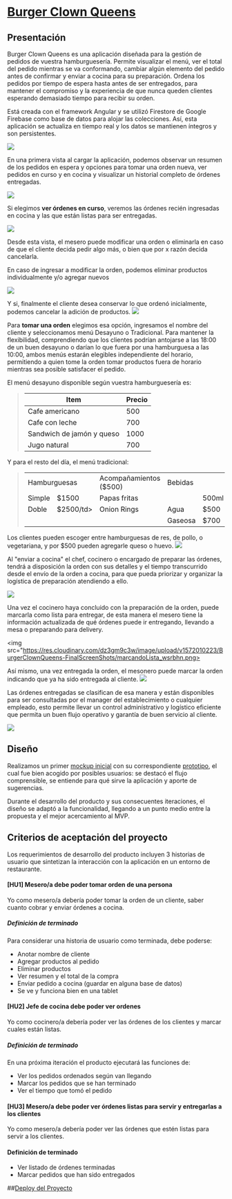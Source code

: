 # [Burger Clown Queens](https://burguerqueen-ff21a.firebaseapp.com/)

## Presentación

Burger Clown Queens es una aplicación diseñada para la gestión de pedidos de vuestra hamburguesería. Permite visualizar el menú, ver el total del pedido mientras se va conformando, cambiar algún elemento del pedido antes de confirmar y enviar a cocina para su preparación. Ordena los pedidos por tiempo de espera hasta antes de ser entregados, para mantener el compromiso y la experiencia de que nunca queden clientes esperando demasiado tiempo para recibir su orden.

Está creada con el framework Angular y se utilizó Firestore de Google Firebase como base de datos para alojar las colecciones. Así, esta aplicación se actualiza en tiempo real y los datos se mantienen íntegros y son persistentes.

<img src="https://res.cloudinary.com/dz3gm9c3w/image/upload/v1572009428/BurgerClownQueens-FinalScreenShots/BurgerClQLogo1-01_vl5vpu.png">

En una primera vista al cargar la aplicación, podemos observar un resumen de los pedidos en espera y opciones para tomar una orden nueva, ver pedidos en curso y en cocina y visualizar un historial completo de órdenes entregadas.

<img src="https://res.cloudinary.com/dz3gm9c3w/image/upload/v1572009330/BurgerClownQueens-FinalScreenShots/inicio_rmyamw.png">

Si elegimos **ver órdenes en curso**, veremos las órdenes recién ingresadas en cocina y las que están listas para ser entregadas.

<img src="https://res.cloudinary.com/dz3gm9c3w/image/upload/v1572014238/BurgerClownQueens-FinalScreenShots/enCurso_mbdnap.png">

Desde esta vista, el mesero puede modificar una orden o eliminarla en caso de que el cliente decida pedir algo más, o bien que por x razón decida cancelarla.

En caso de ingresar a modificar la orden, podemos eliminar productos individualmente y/o agregar nuevos

<img src="https://res.cloudinary.com/dz3gm9c3w/image/upload/v1572014585/BurgerClownQueens-FinalScreenShots/editarOrden_i0wofh.png">

Y si, finalmente el cliente desea conservar lo que ordenó inicialmente, podemos cancelar la adición de productos.
<img src="https://res.cloudinary.com/dz3gm9c3w/image/upload/v1572014689/BurgerClownQueens-FinalScreenShots/editarOrden2_b897cc.png">


Para **tomar una orden** elegimos esa opción, ingresamos el nombre del cliente y seleccionamos menú Desayuno o Tradicional. Para mantener la flexibilidad, comprendiendo que los clientes podrían antojarse a las 18:00 de un buen desayuno o darían lo que fuera por una hamburguesa a las 10:00, ambos menús estarán elegibles independiente del horario, permitiendo a quien tome la orden tomar productos fuera de horario mientras sea posible satisfacer el pedido.

El menú desayuno disponible según vuestra hamburguesería es:

> | Item                      |Precio|
> |---------------------------|------|
> | Cafe americano            | 500  |
> | Cafe con leche            | 700  |
> | Sandwich de jamón y queso | 1000 |
> | Jugo natural              | 700  |
>

Y para el resto del día, el menú tradicional:
>
> <table width="100%">
>   <tbody>
>     <tr>
>       <td colspan="2" rowspan="1">Hamburguesas</td>
>       <td>Acompañamientos ($500)</td>
>       <td colspan="3" rowspan="1">Bebidas</td>
>     </tr>
>     <tr>
>       <td>Simple</td>
>       <td>$1500</td>
>       <td>Papas fritas</td>
>       <td></td>
>       <td>500ml</td>
>       <td>750ml</td>
>     </tr>
>     <tr>
>       <td>Doble</td>
>       <td>$2500/td>
>       <td>Onion Rings</td>
>       <td>Agua</td>
>       <td>$500</td>
>       <td>$800</td>
>     </tr>
>     <tr>
>       <td></td>
>       <td></td>
>       <td></td>
>       <td>Gaseosa</td>
>       <td>$700</td>
>       <td>$1000</td>
>     </tr>
>   </tbody>
> </table>

Los clientes pueden escoger entre hamburguesas de res, de pollo, o vegetariana, y por $500 pueden agregarle queso o huevo.
<img src="https://res.cloudinary.com/dz3gm9c3w/image/upload/v1572009795/BurgerClownQueens-FinalScreenShots/tomarOrden_m7dzd5.png">

Al "enviar a cocina" el chef, cocinero o encargado de preparar las órdenes, tendrá a disposición la orden con sus detalles y el tiempo transcurrido desde el envío de la orden a cocina, para que pueda priorizar y organizar la logística de preparación atendiendo a ello.

<img src="https://res.cloudinary.com/dz3gm9c3w/image/upload/v1572009952/BurgerClownQueens-FinalScreenShots/enCocina_lhxtye.png">

Una vez el cocinero haya concluido con la preparación de la orden, puede marcarla como lista para entregar, de esta manera el mesero tiene la información actualizada de qué órdenes puede ir entregando, llevando a mesa o preparando para delivery.

<img src="https://res.cloudinary.com/dz3gm9c3w/image/upload/v1572010223/BurgerClownQueens-FinalScreenShots/marcandoLista_wsrbhn.png>

Así mismo, una vez entregada la orden, el mesonero puede marcar la orden indicando que ya ha sido entregada al cliente. 
<img src="https://res.cloudinary.com/dz3gm9c3w/image/upload/v1572010397/BurgerClownQueens-FinalScreenShots/marcandEntregada_kt8vpf.png">

Las órdenes entregadas se clasifican de esa manera y están disponibles para ser consultadas por el manager del establecimiento o cualquier empleado, esto permite llevar un control adminístrativo y logístico eficiente que permita un buen flujo operativo y garantía de buen servicio al cliente.

<img src="https://res.cloudinary.com/dz3gm9c3w/image/upload/v1572010779/BurgerClownQueens-FinalScreenShots/entregadas_zstntb.png">

## Diseño

Realizamos un primer [mockup inicial](https://www.figma.com/file/rd51lFkSuCjGBF55BKS9Gv/BurgerQueen%2FClauNig?node-id=0%3A1) con su correspondiente [prototipo](https://xd.adobe.com/view/d23228ec-1036-4764-5326-bfdacce879e9-a403/), el cual fue bien acogido por posibles usuarios: se destacó el flujo comprensible, se entiende para qué sirve la aplicación y aporte de sugerencias. 

Durante el desarrollo del producto y sus consecuentes iteraciones, el diseño se adaptó a la funcionalidad, llegando a un punto medio entre la propuesta y el mejor acercamiento al MVP.


## Criterios de aceptación del proyecto

Los requerimientos de desarrollo del producto incluyen 3 historias de usuario que sintetizan la interacción con la aplicación en un entorno de restaurante. 

#### [HU1] Mesero/a debe poder tomar orden de una persona
Yo como mesero/a debería poder tomar la orden de un cliente, saber cuanto cobrar y enviar órdenes a cocina.

##### Definición de terminado
Para considerar una historia de usuario como terminada, debe poderse:
  * Anotar nombre de cliente
  * Agregar productos al pedido
  * Eliminar productos
  * Ver resumen y el total de la compra
  * Enviar pedido a cocina (guardar en alguna base de datos)
  * Se ve y funciona bien en una tablet

#### [HU2] Jefe de cocina debe poder ver ordenes
Yo como cocinero/a debería poder ver las órdenes de los clientes y marcar cuales están listas.

##### Definición de terminado
En una próxima iteración el producto ejecutará las funciones de:
  * Ver los pedidos ordenados según van llegando
  * Marcar los pedidos que se han terminado
  * Ver el tiempo que tomó el pedido

#### [HU3] Mesero/a debe poder ver órdenes listas para servir y entregarlas a los clientes
Yo como mesero/a debería poder ver las órdenes que estén listas para servir a los clientes.

#### Definición de terminado
  * Ver listado de órdenes terminadas
  * Marcar pedidos que han sido entregados
 
##[Deploy del Proyecto](https://burguerqueen-ff21a.firebaseapp.com/)

